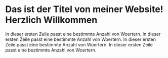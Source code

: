 # Das ist der Titel von meiner Website! Herzlich Willkommen

In dieser ersten Zeile passt eine bestimmte Anzahl von Woertern. In dieser ersten Zeile passt eine bestimmte Anzahl von Woertern. In dieser ersten Zeile passt eine bestimmte Anzahl von Woertern.
In dieser ersten Zeile passt eine bestimmte Anzahl von Woertern.
